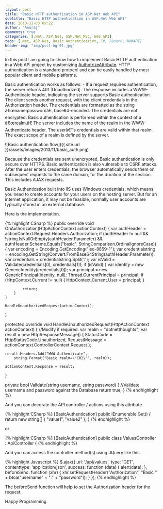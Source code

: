 ```yaml
---
layout: post
title: "Basic HTTP authentication in ASP.Net Web API"
subtitle: "Basic HTTP authentication in ASP.Net Web API"
date: 2013-11-03 09:22
author: "Anuraj"
comments: true
categories: [.Net, ASP.Net, ASP.Net MVC, Web API]
tags: [.Net, ASP.Net, Basic Authentication, C#, JQuery, WebAPI]
header-img: "img/post-bg-01.jpg"
---
```

In this post I am going to show how to implement Basic HTTP authentication in a Web API project by customizing [AuthotrizeAttribute](http://msdn.microsoft.com/en-us/library/system.web.http.authorizeattribute.aspx). HTTP authentication is a standard protocol and can be easily handled by most popular client and mobile platforms. 

Basic authentication works as follows: - If a request requires authentication, the server returns 401 (Unauthorized). The response includes a WWW-Authenticate header, indicating the server supports Basic authentication. The client sends another request, with the client credentials in the Authorization header. The credentials are formatted as the string â€œname:passwordâ€, base64-encoded. The credentials are not encrypted. Basic authentication is performed within the context of a â€œrealm.â€ The server includes the name of the realm in the WWW-Authenticate header. The userâ€™s credentials are valid within that realm. The exact scope of a realm is defined by the server. 

![Basic authentication flow]({{ site.url }}/assets/images/2013/11/basic_auth.png)

Because the credentials are sent unencrypted, Basic authentication is only secure over HTTPS. Basic authentication is also vulnerable to CSRF attacks. After the user enters credentials, the browser automatically sends them on subsequent requests to the same domain, for the duration of the session. This includes AJAX requests. 

Basic Authentication built into IIS uses Windows credentials, which means you need to create accounts for your users on the hosting server. But for an internet application, it may not be feasible, normally user accounts are typically stored in an external database.

Here is the implementation.

{% highlight CSharp %}
public override void OnAuthorization(HttpActionContext actionContext)
{
    var authHeader = actionContext.Request.Headers.Authorization;
    if (authHeader != null
        && !string.IsNullOrEmpty(authHeader.Parameter)
        && authHeader.Scheme.Equals("basic", StringComparison.OrdinalIgnoreCase))
    {
        var encoding = Encoding.GetEncoding("iso-8859-1");
        var credentialstring = encoding.GetString(Convert.FromBase64String(authHeader.Parameter));
        var credentials = credentialstring.Split(':');
        var isValid = Validate(credentials[0], credentials[1]);
        if (isValid)
        {
            var identity = new GenericIdentity(credentials[0]);
            var principal = new GenericPrincipal(identity, null);
            Thread.CurrentPrincipal = principal;
            if (HttpContext.Current != null)
            {
                HttpContext.Current.User = principal;
            }

            return;
        }
    }

    HandleUnauthorizedRequest(actionContext);
}

protected override void HandleUnauthorizedRequest(HttpActionContext actionContext)
{
    //Modify if required.
    var realm = "dotnetthoughts";
    var result = new HttpResponseMessage()
    {
        StatusCode = HttpStatusCode.Unauthorized,
        RequestMessage = actionContext.ControllerContext.Request
    };

    result.Headers.Add("WWW-Authenticate",
        string.Format("Basic realm=\"{0}\"", realm));

    actionContext.Response = result;
}

private bool Validate(string username, string password)
{
    //Validate username and password against the Database
    return true;
}
{% endhighlight %}

And you can decorate the API controller / actions using this attribute.

{% highlight CSharp %}
[BasicAuthentication]
public IEnumerable<string> Get()
{
    return new string[] { "value1", "value2" };
}
{% endhighlight %}

or 

{% highlight CSharp %}
[BasicAuthentication]
public class ValuesController : ApiController
{
{% endhighlight %}

And you can access the controller method(s) using JQuery like this.

{% highlight Javascript %}
$.ajax({
    url: '/api/values',
    type: 'GET',
    contenttype: 'application/json',
    success: function (data) {
        alert(data);
    },
    beforeSend: function (xhr) {
        xhr.setRequestHeader("Authorization",
            "Basic " + btoa("username" + ":" + "password"));
    }
});
{% endhighlight %}

The beforeSend function will help to set the Authorization header for the request.

Happy Programming.
